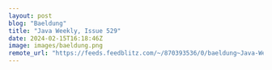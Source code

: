 ```yaml
---
layout: post
blog: "Baeldung"
title: "Java Weekly, Issue 529"
date: 2024-02-15T16:18:46Z
image: images/baeldung.png
remote_url: "https://feeds.feedblitz.com/~/870393536/0/baeldung~Java-Weekly-Issue"
---
```

